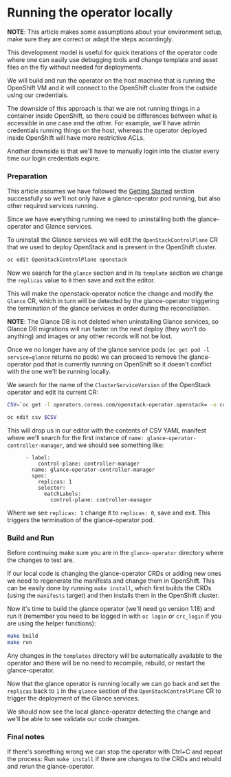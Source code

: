 # Running the operator locally

**NOTE**: This article makes some assumptions about your environment setup,
make sure they are correct or adapt the steps accordingly.

This development model is useful for quick iterations of the operator code
where one can easily use debugging tools and change template and asset files on
the fly without needed for deployments.

We will build and run the operator on the host machine that is running the
OpenShift VM and it will connect to the OpenShift cluster from the outside
using our credentials.

The downside of this approach is that we are not running things in a container
inside OpenShift, so there could be differences between what is accessible in
one case and the other.  For example, we'll have admin credentials running
things on the host, whereas the operator deployed inside OpenShift will have
more restrictive ACLs.

Another downside is that we'll have to manually login into the cluster every
time our login credentials expire.

### Preparation

This article assumes we have followed the [Getting
Started](https://github.com/openstack-k8s-operators/glance-operator/blob/main/README.md#getting-started)
section successfully so we'll not only have a glance-operator pod running,
but also other required services running.

Since we have everything running we need to uninstalling both the
glance-operator and Glance services.

To uninstall the Glance services we will edit the `OpenStackControlPlane` CR
that we used to deploy OpenStack and is present in the OpenShift cluster.

```sh
oc edit OpenStackControlPlane openstack
```

Now we search for the `glance` section and in its `template` section we change
the `replicas` value to `0` then save and exit the editor.

This will make the openstack-operator notice the change and modify the `Glance`
CR, which in turn will be detected by the glance-operator triggering the
termination of the glance services in order during the reconciliation.

**NOTE**: The Glance DB is not deleted when uninstalling Glance services, so
Glance DB migrations will run faster on the next deploy (they won't do
anything) and images or any other records will not be lost.

Once we no longer have any of the glance service pods (`oc get pod -l
service=glance` returns no pods) we can proceed to remove the glance-operator
pod that is currently running on OpenShift so it doesn't conflict with the one
we'll be running locally.

We search for the name of the `ClusterServiceVersion` of the OpenStack operator
and edit its current CR:

```sh
CSV=`oc get -l operators.coreos.com/openstack-operator.openstack= -o custom-columns=CSV:.metadata.name --no-headers csv`

oc edit csv $CSV
```

This will drop us in our editor with the contents of CSV YAML manifest where
we'll search for the first instance of `name:
glance-operator-controller-manager`, and we should see something like:

```
      - label:
          control-plane: controller-manager
        name: glance-operator-controller-manager
        spec:
          replicas: 1
          selector:
            matchLabels:
              control-plane: controller-manager
```

Where we see `replicas: 1` change it to `replicas: 0`, save and exit. This
triggers the termination of the glance-operator pod.

### Build and Run

Before continuing make sure you are in the `glance-operator` directory where
the changes to test are.

If our local code is changing the glance-operator CRDs or adding new ones we
need to regenerate the manifests and change them in OpenShift.  This can be
easily done by running `make install`, which first builds the CRDs (using the
`manifests` target) and then installs them in the OpenShift cluster.

Now it's time to build the glance operator (we'll need go version 1.18) and run
it (remember you need to be logged in with `oc login` or `crc_login` if you are
using the helper functions):

```sh
make build
make run
```

Any changes in the `templates` directory will be automatically available to the
operator and there will be no need to recompile, rebuild, or restart the
glance-operator.

Now that the glance operator is running locally we can go back and set the
`replicas` back to `1` in the `glance` section of the `OpenStackControlPlane`
CR to trigger the deployment of the Glance services.

We should now see the local glance-operator detecting the change and we'll be
able to see validate our code changes.

### Final notes

If there's something wrong we can stop the operator with Ctrl+C and repeat the
process: Run `make install` if there are changes to the CRDs and rebuild and
rerun the glance-operator.
